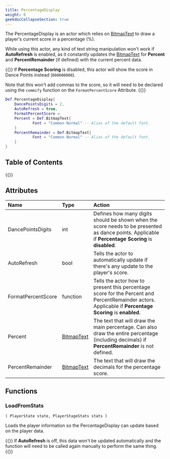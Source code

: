 ```yaml
---
title: PercentageDisplay
weight: 0
geekdocCollapseSection: true
---
```


The PercentageDisplay is an actor which relies on [BitmapText](../bitmaptext) to draw a player's current score in a percentage (%).

While using this actor, any kind of text string manipulation won't work if **AutoRefresh** is enabled, as it constantly updates the [BitmapText](../bitmaptext) for **Percent** and **PercentRemainder** (if defined) with the current percent data.

{{<hint info>}}
If **Percentage Scoring** is disabled, this actor will show the score in Dance Points instead (`000000000`).

Note that this won't add commas to the score, so it will need to be declared using the `commify` function on the `FormatPercentScore` Attribute.
{{</hint>}}

```lua
Def.PercentageDisplay{
	DancePointsDigits = 2,
	AutoRefresh = true,
	FormatPercentScore =
	Percent = Def.BitmapText{
            Font = "Common Normal" -- Alias of the default font.
	}
	PercentRemainder = Def.BitmapText{
            Font = "Common Normal" -- Alias of the default font.
	}
}
```

## Table of Contents

{{<toc-tree>}}

## Attributes

| Name | Type | Action |
| :--- | :--- | :----- |
DancePointsDigits | int | Defines how many digits should be shown when the score needs to be presented as dance points. Applicable if **Percentage Scoring** is **disabled**.
AutoRefresh | bool | Tells the actor to automatically update if there's any update to the player's score.
FormatPercentScore | function | Tells the actor how to present this percentage score for the Percent and PercentRemainder actors. Applicable if **Percentage Scoring** is **enabled**.
Percent | [BitmapText](../bitmaptext) | The text that will draw the main percentage. Can also draw the entire percentage (including decimals) if **PercentRemainder** is not defined.
PercentRemainder | [BitmapText](../bitmaptext) | The text that will draw the decimals for the percentage score.

## Functions

### LoadFromStats
`( PlayerState state, PlayerStageStats stats )`

Loads the player information so the PercentageDisplay can update based on the player data.

{{<hint type="important">}}
If **AutoRefresh** is off, this data won't be updated automatically and the function will need to be called again manually to perform the same thing.
{{</hint>}}
